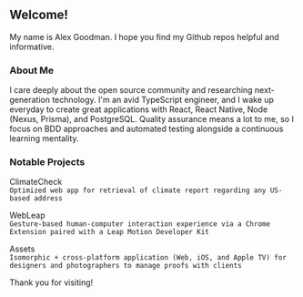 ## Welcome!

My name is Alex Goodman. I hope you find my Github repos helpful and informative.

### About Me

I care deeply about the open source community and researching next-generation technology. I'm an avid TypeScript engineer, and I wake up everyday to create great applications with React, React Native, Node (Nexus, Prisma), and PostgreSQL. Quality assurance means a lot to me, so I focus on BDD approaches and automated testing alongside a continuous learning mentality.

### Notable Projects

ClimateCheck <br />
`Optimized web app for retrieval of climate report regarding any US-based address`

WebLeap <br />
`Gesture-based human-computer interaction experience via a Chrome Extension paired with a Leap Motion Developer Kit`

Assets <br />
`Isomorphic + cross-platform application (Web, iOS, and Apple TV) for designers and photographers to manage proofs with clients`

Thank you for visiting!
